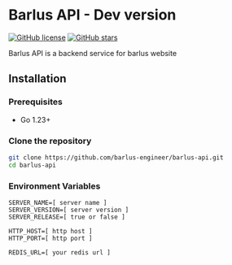 # Barlus API - Dev version

[![GitHub license](https://img.shields.io/github/license/barlus-engineer/barlus-api)](https://github.com/barlus-engineer/barlus-api/blob/main/LICENSE)
[![GitHub stars](https://img.shields.io/github/stars/barlus-engineer/barlus-api)](https://github.com/barlus-engineer/barlus-api/stargazers)

Barlus API is a backend service for barlus website

## Installation

### Prerequisites
- Go 1.23+

### Clone the repository
```sh
git clone https://github.com/barlus-engineer/barlus-api.git
cd barlus-api
```

### Environment Variables
```
SERVER_NAME=[ server name ]
SERVER_VERSION=[ server version ]
SERVER_RELEASE=[ true or false ]

HTTP_HOST=[ http host ]
HTTP_PORT=[ http port ]

REDIS_URL=[ your redis url ]
```